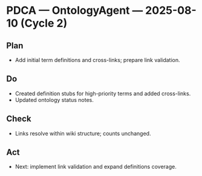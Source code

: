# PDCA — OntologyAgent — 2025-08-10 (Cycle 2)

## Plan
- Add initial term definitions and cross-links; prepare link validation.

## Do
- Created definition stubs for high-priority terms and added cross-links.
- Updated ontology status notes.

## Check
- Links resolve within wiki structure; counts unchanged.

## Act
- Next: implement link validation and expand definitions coverage.